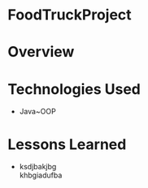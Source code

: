 # FoodTruckProject

# Overview

# Technologies Used
- Java~OOP

# Lessons Learned
- ksdjbakjbg<br>khbgiadufba